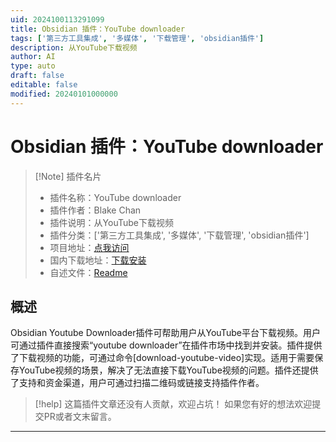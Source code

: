 ```yaml
---
uid: 2024100113291099
title: Obsidian 插件：YouTube downloader
tags: ['第三方工具集成', '多媒体', '下载管理', 'obsidian插件']
description: 从YouTube下载视频
author: AI
type: auto
draft: false
editable: false
modified: 20240101000000
---
```


# Obsidian 插件：YouTube downloader

> [!Note] 插件名片
> - 插件名称：YouTube downloader
> - 插件作者：Blake Chan
> - 插件说明：从YouTube下载视频
> - 插件分类：['第三方工具集成', '多媒体', '下载管理', 'obsidian插件']
> - 项目地址：[点我访问](https://github.com/ai-chen2050/obsidian-youtube-downloader)
> - 国内下载地址：[下载安装](https://pkmer.cn/products/plugin/pluginMarket/?youtube-downloader)
> - 自述文件：[Readme](https://ghproxy.net/https://raw.githubusercontent.com/ai-chen2050/obsidian-youtube-downloader/master/README.md)



## 概述

Obsidian Youtube Downloader插件可帮助用户从YouTube平台下载视频。用户可通过插件直接搜索“youtube downloader”在插件市场中找到并安装。插件提供了下载视频的功能，可通过命令[download-youtube-video]实现。适用于需要保存YouTube视频的场景，解决了无法直接下载YouTube视频的问题。插件还提供了支持和资金渠道，用户可通过扫描二维码或链接支持插件作者。


> [!help] 
> 这篇插件文章还没有人贡献，欢迎占坑！
> 如果您有好的想法欢迎提交PR或者文末留言。
> 

---




